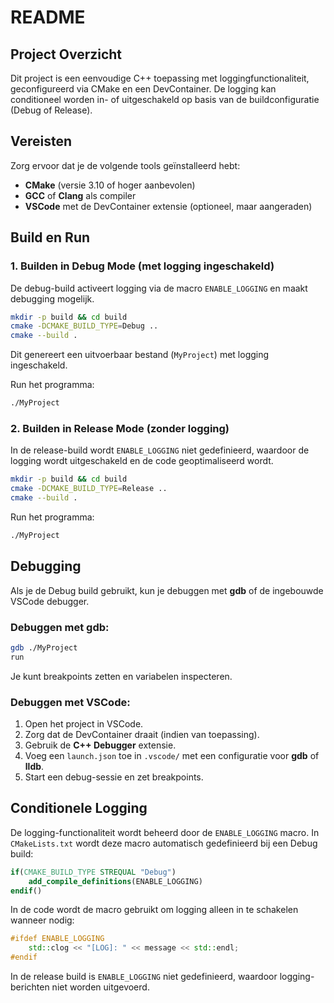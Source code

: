 # README

## Project Overzicht
Dit project is een eenvoudige C++ toepassing met loggingfunctionaliteit, geconfigureerd via CMake en een DevContainer. De logging kan conditioneel worden in- of uitgeschakeld op basis van de buildconfiguratie (Debug of Release).

## Vereisten
Zorg ervoor dat je de volgende tools geïnstalleerd hebt:
- **CMake** (versie 3.10 of hoger aanbevolen)
- **GCC** of **Clang** als compiler
- **VSCode** met de DevContainer extensie (optioneel, maar aangeraden)

## Build en Run

### 1. Builden in Debug Mode (met logging ingeschakeld)
De debug-build activeert logging via de macro `ENABLE_LOGGING` en maakt debugging mogelijk.

```sh
mkdir -p build && cd build
cmake -DCMAKE_BUILD_TYPE=Debug ..
cmake --build .
```
Dit genereert een uitvoerbaar bestand (`MyProject`) met logging ingeschakeld.

Run het programma:
```sh
./MyProject
```

### 2. Builden in Release Mode (zonder logging)
In de release-build wordt `ENABLE_LOGGING` niet gedefinieerd, waardoor de logging wordt uitgeschakeld en de code geoptimaliseerd wordt.

```sh
mkdir -p build && cd build
cmake -DCMAKE_BUILD_TYPE=Release ..
cmake --build .
```
Run het programma:
```sh
./MyProject
```

## Debugging
Als je de Debug build gebruikt, kun je debuggen met **gdb** of de ingebouwde VSCode debugger.

### Debuggen met gdb:
```sh
gdb ./MyProject
run
```
Je kunt breakpoints zetten en variabelen inspecteren.

### Debuggen met VSCode:
1. Open het project in VSCode.
2. Zorg dat de DevContainer draait (indien van toepassing).
3. Gebruik de **C++ Debugger** extensie.
4. Voeg een `launch.json` toe in `.vscode/` met een configuratie voor **gdb** of **lldb**.
5. Start een debug-sessie en zet breakpoints.

## Conditionele Logging
De logging-functionaliteit wordt beheerd door de `ENABLE_LOGGING` macro. In `CMakeLists.txt` wordt deze macro automatisch gedefinieerd bij een Debug build:

```cmake
if(CMAKE_BUILD_TYPE STREQUAL "Debug")
    add_compile_definitions(ENABLE_LOGGING)
endif()
```
In de code wordt de macro gebruikt om logging alleen in te schakelen wanneer nodig:

```cpp
#ifdef ENABLE_LOGGING
    std::clog << "[LOG]: " << message << std::endl;
#endif
```
In de release build is `ENABLE_LOGGING` niet gedefinieerd, waardoor logging-berichten niet worden uitgevoerd.
